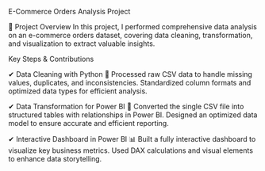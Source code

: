 E-Commerce Orders Analysis Project

📌 Project Overview
In this project, I performed comprehensive data analysis on an e-commerce orders dataset, covering data cleaning, transformation, and visualization to extract valuable insights.

Key Steps & Contributions

✔ Data Cleaning with Python 🐍
Processed raw CSV data to handle missing values, duplicates, and inconsistencies.
Standardized column formats and optimized data types for efficient analysis.

✔ Data Transformation for Power BI 🔄
Converted the single CSV file into structured tables with relationships in Power BI.
Designed an optimized data model to ensure accurate and efficient reporting.

✔ Interactive Dashboard in Power BI 📊
Built a fully interactive dashboard to visualize key business metrics.
Used DAX calculations and visual elements to enhance data storytelling.
